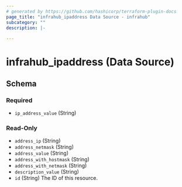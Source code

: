 ```yaml
---
# generated by https://github.com/hashicorp/terraform-plugin-docs
page_title: "infrahub_ipaddress Data Source - infrahub"
subcategory: ""
description: |-
  
---
```


# infrahub_ipaddress (Data Source)





<!-- schema generated by tfplugindocs -->
## Schema

### Required

- `ip_address_value` (String)

### Read-Only

- `address_ip` (String)
- `address_netmask` (String)
- `address_value` (String)
- `address_with_hostmask` (String)
- `address_with_netmask` (String)
- `description_value` (String)
- `id` (String) The ID of this resource.
